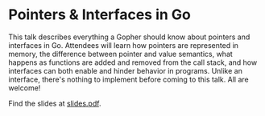 # Pointers & Interfaces in Go

This talk describes everything a Gopher should know about pointers and
interfaces in Go. Attendees will learn how pointers are represented in memory,
the difference between pointer and value semantics, what happens as functions
are added and removed from the call stack, and how interfaces can both enable
and hinder behavior in programs. Unlike an interface, there's nothing to
implement before coming to this talk. All are welcome!

Find the slides at [slides.pdf](./slides.pdf).
